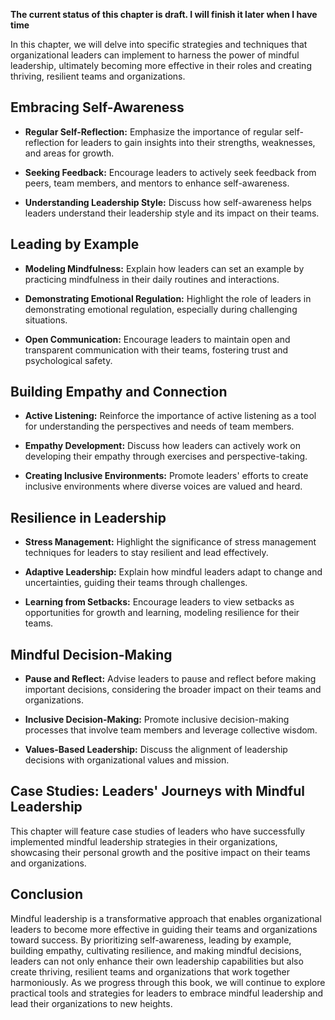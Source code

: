 **The current status of this chapter is draft. I will finish it later when I have time**

In this chapter, we will delve into specific strategies and techniques that organizational leaders can implement to harness the power of mindful leadership, ultimately becoming more effective in their roles and creating thriving, resilient teams and organizations.

Embracing Self-Awareness
------------------------

* **Regular Self-Reflection:** Emphasize the importance of regular self-reflection for leaders to gain insights into their strengths, weaknesses, and areas for growth.

* **Seeking Feedback:** Encourage leaders to actively seek feedback from peers, team members, and mentors to enhance self-awareness.

* **Understanding Leadership Style:** Discuss how self-awareness helps leaders understand their leadership style and its impact on their teams.

Leading by Example
------------------

* **Modeling Mindfulness:** Explain how leaders can set an example by practicing mindfulness in their daily routines and interactions.

* **Demonstrating Emotional Regulation:** Highlight the role of leaders in demonstrating emotional regulation, especially during challenging situations.

* **Open Communication:** Encourage leaders to maintain open and transparent communication with their teams, fostering trust and psychological safety.

Building Empathy and Connection
-------------------------------

* **Active Listening:** Reinforce the importance of active listening as a tool for understanding the perspectives and needs of team members.

* **Empathy Development:** Discuss how leaders can actively work on developing their empathy through exercises and perspective-taking.

* **Creating Inclusive Environments:** Promote leaders' efforts to create inclusive environments where diverse voices are valued and heard.

Resilience in Leadership
------------------------

* **Stress Management:** Highlight the significance of stress management techniques for leaders to stay resilient and lead effectively.

* **Adaptive Leadership:** Explain how mindful leaders adapt to change and uncertainties, guiding their teams through challenges.

* **Learning from Setbacks:** Encourage leaders to view setbacks as opportunities for growth and learning, modeling resilience for their teams.

Mindful Decision-Making
-----------------------

* **Pause and Reflect:** Advise leaders to pause and reflect before making important decisions, considering the broader impact on their teams and organizations.

* **Inclusive Decision-Making:** Promote inclusive decision-making processes that involve team members and leverage collective wisdom.

* **Values-Based Leadership:** Discuss the alignment of leadership decisions with organizational values and mission.

Case Studies: Leaders' Journeys with Mindful Leadership
-------------------------------------------------------

This chapter will feature case studies of leaders who have successfully implemented mindful leadership strategies in their organizations, showcasing their personal growth and the positive impact on their teams and organizations.

Conclusion
----------

Mindful leadership is a transformative approach that enables organizational leaders to become more effective in guiding their teams and organizations toward success. By prioritizing self-awareness, leading by example, building empathy, cultivating resilience, and making mindful decisions, leaders can not only enhance their own leadership capabilities but also create thriving, resilient teams and organizations that work together harmoniously. As we progress through this book, we will continue to explore practical tools and strategies for leaders to embrace mindful leadership and lead their organizations to new heights.
